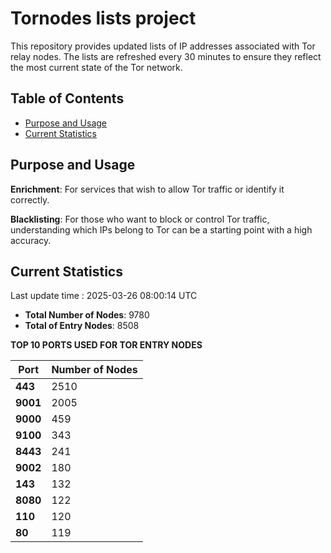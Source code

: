 # Tornodes lists project

This repository provides updated lists of IP addresses associated with Tor relay nodes. The lists are refreshed every 30 minutes to ensure they reflect the most current state of the Tor network.

## Table of Contents

- [Purpose and Usage](#purpose-and-usage)
- [Current Statistics](#current-statistics)


## Purpose and Usage

**Enrichment**: For services that wish to allow Tor traffic or identify it correctly.

**Blacklisting**: For those who want to block or control Tor traffic, understanding which IPs belong to Tor can be a starting point with a high accuracy.

## Current Statistics

Last update time : 2025-03-26 08:00:14 UTC

- **Total Number of Nodes**: 9780
- **Total of Entry Nodes**: 8508

**TOP 10 PORTS USED FOR TOR ENTRY NODES**

| **Port** | **Number of Nodes** |
|------|-----------------|
| **443**   | 2510  |
| **9001**   | 2005  |
| **9000**   | 459  |
| **9100**   | 343  |
| **8443**   | 241  |
| **9002**   | 180  |
| **143**   | 132  |
| **8080**   | 122  |
| **110**   | 120  |
| **80**   | 119  |

